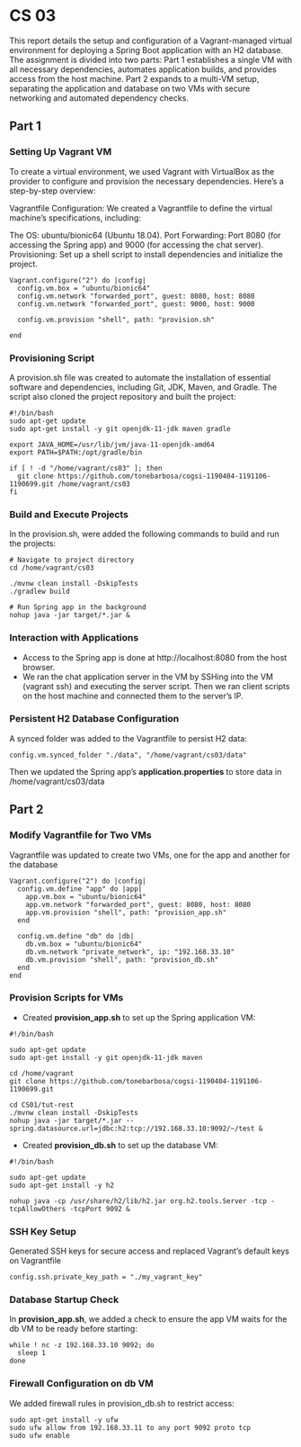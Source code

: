 # CS 03
This report details the setup and configuration of a Vagrant-managed virtual environment for deploying a Spring Boot application with an H2 database. The assignment is divided into two parts: Part 1 establishes a single VM with all necessary dependencies, automates application builds, and provides access from the host machine. Part 2 expands to a multi-VM setup, separating the application and database on two VMs with secure networking and automated dependency checks.

## Part 1
### Setting Up Vagrant VM
To create a virtual environment, we used Vagrant with VirtualBox as the provider to configure and provision the necessary dependencies. Here’s a step-by-step overview:

Vagrantfile Configuration: We created a Vagrantfile to define the virtual machine’s specifications, including:

The OS: ubuntu/bionic64 (Ubuntu 18.04).
Port Forwarding: Port 8080 (for accessing the Spring app) and 9000 (for accessing the chat server).
Provisioning: Set up a shell script to install dependencies and initialize the project.

````
Vagrant.configure("2") do |config|
  config.vm.box = "ubuntu/bionic64"
  config.vm.network "forwarded_port", guest: 8080, host: 8080
  config.vm.network "forwarded_port", guest: 9000, host: 9000

  config.vm.provision "shell", path: "provision.sh"

end
````
### Provisioning Script 
A provision.sh file was created to automate the installation of essential software and dependencies, including Git, JDK, Maven, and Gradle. The script also cloned the project repository and built the project:

````
#!/bin/bash
sudo apt-get update
sudo apt-get install -y git openjdk-11-jdk maven gradle

export JAVA_HOME=/usr/lib/jvm/java-11-openjdk-amd64
export PATH=$PATH:/opt/gradle/bin

if [ ! -d "/home/vagrant/cs03" ]; then
  git clone https://github.com/tonebarbosa/cogsi-1190404-1191106-1190699.git /home/vagrant/cs03
fi
````

### Build and Execute Projects
In the provision.sh, were added the following commands to build and run the projects:
````
# Navigate to project directory
cd /home/vagrant/cs03

./mvnw clean install -DskipTests
./gradlew build

# Run Spring app in the background
nohup java -jar target/*.jar &
````

### Interaction with Applications
- Access to the Spring app is done at http://localhost:8080 from the host browser.
- We ran the chat application server in the VM by SSHing into the VM (vagrant ssh) and executing the server script. Then we ran client scripts on the host machine and connected them to the server’s IP.

### Persistent H2 Database Configuration
A synced folder was added to the Vagrantfile to persist H2 data:
````
config.vm.synced_folder "./data", "/home/vagrant/cs03/data"
````
Then we updated the Spring app’s **application.properties** to store data in /home/vagrant/cs03/data

## Part 2
### Modify Vagrantfile for Two VMs
Vagrantfile was updated to create two VMs, one for the app and another for the database
````
Vagrant.configure("2") do |config|
  config.vm.define "app" do |app|
    app.vm.box = "ubuntu/bionic64"
    app.vm.network "forwarded_port", guest: 8080, host: 8080
    app.vm.provision "shell", path: "provision_app.sh"
  end

  config.vm.define "db" do |db|
    db.vm.box = "ubuntu/bionic64"
    db.vm.network "private_network", ip: "192.168.33.10"
    db.vm.provision "shell", path: "provision_db.sh"
  end
end
````
### Provision Scripts for VMs
- Created **provision_app.sh** to set up the Spring application VM:
````
#!/bin/bash

sudo apt-get update
sudo apt-get install -y git openjdk-11-jdk maven

cd /home/vagrant
git clone https://github.com/tonebarbosa/cogsi-1190404-1191106-1190699.git

cd CS01/tut-rest
./mvnw clean install -DskipTests
nohup java -jar target/*.jar --spring.datasource.url=jdbc:h2:tcp://192.168.33.10:9092/~/test &
````
- Created **provision_db.sh** to set up the database VM:
````
#!/bin/bash

sudo apt-get update
sudo apt-get install -y h2

nohup java -cp /usr/share/h2/lib/h2.jar org.h2.tools.Server -tcp -tcpAllowOthers -tcpPort 9092 &
````
### SSH Key Setup
Generated SSH keys for secure access and replaced Vagrant’s default keys on Vagrantfile
````
config.ssh.private_key_path = "./my_vagrant_key"
````
### Database Startup Check
In **provision_app.sh**, we added a check to ensure the app VM waits for the db VM to be ready before starting:
````
while ! nc -z 192.168.33.10 9092; do
  sleep 1
done
````
### Firewall Configuration on db VM
We added firewall rules in provision_db.sh to restrict access:
````
sudo apt-get install -y ufw
sudo ufw allow from 192.168.33.11 to any port 9092 proto tcp
sudo ufw enable
````

